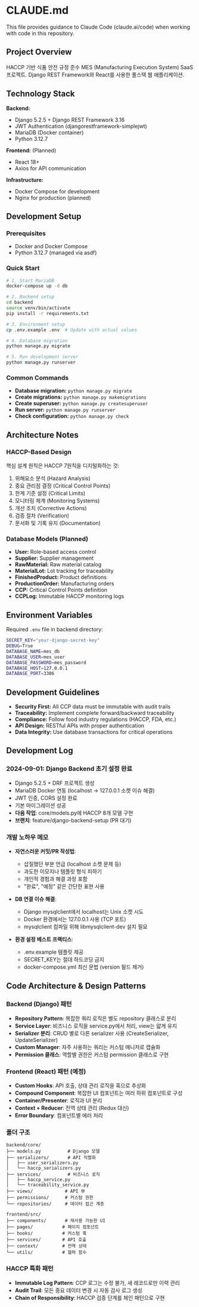 # CLAUDE.md

This file provides guidance to Claude Code (claude.ai/code) when working with code in this repository.

## Project Overview

HACCP 기반 식품 안전 규정 준수 MES (Manufacturing Execution System) SaaS 프로젝트. Django REST Framework와 React를 사용한 풀스택 웹 애플리케이션.

## Technology Stack

**Backend:**
- Django 5.2.5 + Django REST Framework 3.16
- JWT Authentication (djangorestframework-simplejwt)
- MariaDB (Docker container)
- Python 3.12.7

**Frontend:** (Planned)
- React 18+ 
- Axios for API communication

**Infrastructure:**
- Docker Compose for development
- Nginx for production (planned)

## Development Setup

### Prerequisites
- Docker and Docker Compose
- Python 3.12.7 (managed via asdf)

### Quick Start
```bash
# 1. Start MariaDB
docker-compose up -d db

# 2. Backend setup
cd backend
source venv/bin/activate
pip install -r requirements.txt

# 3. Environment setup
cp .env.example .env  # Update with actual values

# 4. Database migration
python manage.py migrate

# 5. Run development server
python manage.py runserver
```

### Common Commands
- **Database migration:** `python manage.py migrate`
- **Create migrations:** `python manage.py makemigrations`
- **Create superuser:** `python manage.py createsuperuser`
- **Run server:** `python manage.py runserver`
- **Check configuration:** `python manage.py check`

## Architecture Notes

### HACCP-Based Design
핵심 설계 원칙은 HACCP 7원칙을 디지털화하는 것:
1. 위해요소 분석 (Hazard Analysis)
2. 중요 관리점 결정 (Critical Control Points)
3. 한계 기준 설정 (Critical Limits)
4. 모니터링 체계 (Monitoring Systems)
5. 개선 조치 (Corrective Actions)
6. 검증 절차 (Verification)
7. 문서화 및 기록 유지 (Documentation)

### Database Models (Planned)
- **User:** Role-based access control
- **Supplier:** Supplier management
- **RawMaterial:** Raw material catalog
- **MaterialLot:** Lot tracking for traceability
- **FinishedProduct:** Product definitions
- **ProductionOrder:** Manufacturing orders
- **CCP:** Critical Control Points definition
- **CCPLog:** Immutable HACCP monitoring logs

## Environment Variables

Required `.env` file in backend directory:
```bash
SECRET_KEY="your-django-secret-key"
DEBUG=True
DATABASE_NAME=mes_db
DATABASE_USER=mes_user
DATABASE_PASSWORD=mes_password
DATABASE_HOST=127.0.0.1
DATABASE_PORT=3306
```

## Development Guidelines

- **Security First:** All CCP data must be immutable with audit trails
- **Traceability:** Implement complete forward/backward traceability
- **Compliance:** Follow food industry regulations (HACCP, FDA, etc.)
- **API Design:** RESTful APIs with proper authentication
- **Data Integrity:** Use database transactions for critical operations

## Development Log

### 2024-09-01: Django Backend 초기 설정 완료
- Django 5.2.5 + DRF 프로젝트 생성
- MariaDB Docker 연동 (localhost → 127.0.0.1 소켓 이슈 해결)
- JWT 인증, CORS 설정 완료
- 기본 마이그레이션 성공
- **다음 작업**: core/models.py에 HACCP 8개 모델 구현
- **브랜치**: feature/django-backend-setup (PR 대기)

### 개발 노하우 메모
- **자연스러운 커밋/PR 작성법**:
  - 삽질했던 부분 언급 (localhost 소켓 문제 등)
  - 과도한 이모지나 템플릿 형식 피하기
  - 개인적 경험과 해결 과정 포함
  - "완료", "예정" 같은 간단한 표현 사용

- **DB 연결 이슈 해결**:
  - Django mysqlclient에서 localhost는 Unix 소켓 시도
  - Docker 환경에서는 127.0.0.1 사용 (TCP 포트)
  - mysqlclient 컴파일 위해 libmysqlclient-dev 설치 필요

- **환경 설정 베스트 프랙티스**:
  - .env.example 템플릿 제공
  - SECRET_KEY는 절대 하드코딩 금지
  - docker-compose.yml 최신 문법 (version 필드 제거)

## Code Architecture & Design Patterns

### Backend (Django) 패턴
- **Repository Pattern**: 복잡한 쿼리 로직은 별도 repository 클래스로 분리
- **Service Layer**: 비즈니스 로직을 service.py에서 처리, view는 얇게 유지
- **Serializer 분리**: CRUD 별로 다른 serializer 사용 (CreateSerializer, UpdateSerializer)
- **Custom Manager**: 자주 사용하는 쿼리는 커스텀 매니저로 캡슐화
- **Permission 클래스**: 역할별 권한은 커스텀 permission 클래스로 구현

### Frontend (React) 패턴 (예정)
- **Custom Hooks**: API 호출, 상태 관리 로직을 훅으로 추상화
- **Compound Component**: 복잡한 UI 컴포넌트는 여러 하위 컴포넌트로 구성
- **Container/Presenter**: 로직과 UI 분리
- **Context + Reducer**: 전역 상태 관리 (Redux 대신)
- **Error Boundary**: 컴포넌트별 에러 처리

### 폴더 구조
```
backend/core/
├── models.py          # Django 모델
├── serializers/       # API 직렬화
│   ├── user_serializers.py
│   └── haccp_serializers.py
├── services/          # 비즈니스 로직
│   ├── haccp_service.py
│   └── traceability_service.py
├── views/            # API 뷰
├── permissions/      # 커스텀 권한
└── repositories/     # 데이터 접근 계층

frontend/src/
├── components/       # 재사용 가능한 UI
├── pages/           # 페이지 컴포넌트
├── hooks/           # 커스텀 훅
├── services/        # API 호출
├── context/         # 전역 상태
└── utils/           # 헬퍼 함수
```

### HACCP 특화 패턴
- **Immutable Log Pattern**: CCP 로그는 수정 불가, 새 레코드로만 이력 관리
- **Audit Trail**: 모든 중요 데이터 변경 시 자동 감사 로그 생성
- **Chain of Responsibility**: HACCP 검증 단계를 체인 패턴으로 구현